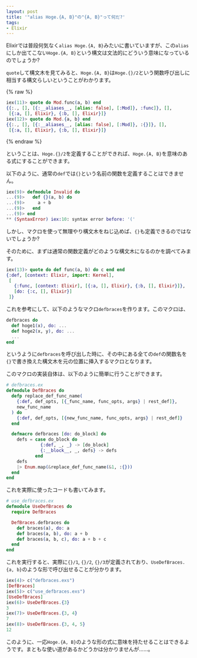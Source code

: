 ```yaml
---
layout: post
title: '"alias Hoge.{A, B}"の"{A, B}"って何だ?'
tags:
- Elixir
---
```


Elixirでは普段何気なく`alias Hoge.{A, B}`みたいに書いていますが、この`alias`にしか出てこない`Hoge.{A, B}`という構文は文法的にどういう意味になっているのでしょうか?

`quote`して構文木を見てみると、`Hoge.{A, B}`は`Hoge.{}/2`という関数呼び出しに相当する構文らしいということがわかります。

{% raw %}
```elixir
iex(11)> quote do Mod.func(a, b) end
{{:., [], [{:__aliases__, [alias: false], [:Mod]}, :func]}, [],
 [{:a, [], Elixir}, {:b, [], Elixir}]}
iex(12)> quote do Mod.{a, b} end
{{:., [], [{:__aliases__, [alias: false], [:Mod]}, :{}]}, [],
 [{:a, [], Elixir}, {:b, [], Elixir}]}
```
{% endraw %}

ということは、`Hoge.{}/2`を定義することができれば、`Hoge.{A, B}`を意味のある式にすることができます。

以下のように、通常の`def`では`{}`という名前の関数を定義することはできません。

```elixir
iex(9)> defmodule Invalid do
...(9)>   def {}(a, b) do
...(9)>     a + b
...(9)>   end
...(9)> end
** (SyntaxError) iex:10: syntax error before: '('
```

しかし、マクロを使って無理やり構文木をねじ込めば、`{}`も定義できるのではないでしょうか?

そのために、まずは通常の関数定義がどのような構文木になるのかを調べてみます。

```elixir
iex(13)> quote do def func(a, b) do c end end
{:def, [context: Elixir, import: Kernel],
 [
   {:func, [context: Elixir], [{:a, [], Elixir}, {:b, [], Elixir}]},
   [do: {:c, [], Elixir}]
 ]}
```

これを参考にして、以下のようなマクロ`defbraces`を作ります。このマクロは、

```elixir
defbraces do
  def hoge1(x), do: ...
  def hoge2(x, y), do: ...
  ...
end
```

というように`defbraces`を呼び出した時に、その中にある全ての`def`の関数名を`{}`で書き換えた構文木を元の位置に挿入するマクロとなります。

このマクロの実装自体は、以下のように簡単に行うことができます。

```elixir
# defbraces.ex
defmodule DefBraces do
  defp replace_def_func_name(
    {:def, def_opts, [{_func_name, func_opts, args} | rest_def]},
    new_func_name
  ) do
    {:def, def_opts, [{new_func_name, func_opts, args} | rest_def]}
  end

  defmacro defbraces [do: do_block] do
    defs = case do_block do
             {:def, _, _} -> [do_block]
             {:__block__, _, defs} -> defs
           end
    defs
    |> Enum.map(&replace_def_func_name(&1, :{}))
  end
end
```

これを実際に使ったコードも書いてみます。

```elixir
# use_defbraces.ex
defmodule UseDefBraces do
  require DefBraces

  DefBraces.defbraces do
    def braces(a), do: a
    def braces(a, b), do: a + b
    def braces(a, b, c), do: a + b + c
  end
end
```

これを実行すると、実際に`{}/1`, `{}/2`, `{}/3`が定義されており、`UseDefBraces.{a, b}`のような形で呼び出せることが分かります。

```elixir
iex(4)> c("defbraces.exs")
[DefBraces]
iex(5)> c("use_defbraces.exs")
[UseDefBraces]
iex(6)> UseDefBraces.{3}
3
iex(7)> UseDefBraces.{3, 4}
7
iex(8)> UseDefBraces.{3, 4, 5}
12
```

このように、一応`Hoge.{A, B}`のような形の式に意味を持たせることはできるようです。まともな使い道があるかどうかは分かりませんが……。
